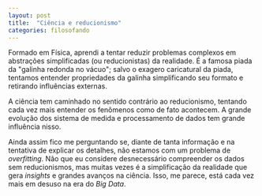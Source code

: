 ```yaml
---
layout: post
title:  "Ciência e reducionismo"
categories: filosofando
---
```


Formado em Física, aprendi a tentar reduzir problemas complexos em abstrações simplificadas (ou reducionistas) da realidade. É a famosa piada da "galinha redonda no vácuo"; salvo o exagero caricatural da piada, tentamos entender propriedades da galinha simplificando seu formato e retirando influências externas.

A ciência tem caminhado no sentido contrário ao reducionismo, tentando cada vez mais entender os fenômenos como de fato acontecem. A grande evolução dos sistema de medida e processamento de dados tem grande influência nisso.

Ainda assim fico me perguntando se, diante de tanta informação e na tentativa de explicar os detalhes, não estamos com um problema de _overfitting_. Não que eu considere desnecessário compreender os dados sem reducionismos, mas muitas vezes é a simplificação da realidade que gera _insights_ e grandes avanços na ciência. Isso, me parece, está cada vez mais em desuso na era do _Big Data_.